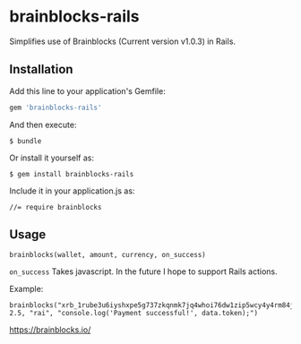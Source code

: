# brainblocks-rails

Simplifies use of Brainblocks (Current version v1.0.3) in Rails.

## Installation

Add this line to your application's Gemfile:

```ruby
gem 'brainblocks-rails'
```

And then execute:

    $ bundle

Or install it yourself as:

    $ gem install brainblocks-rails

Include it in your application.js as:

```
//= require brainblocks
```

## Usage

```
brainblocks(wallet, amount, currency, on_success)
```

`on_success` Takes javascript. In the future I hope to support Rails actions.

Example:
```
brainblocks("xrb_1rube3u6iyshxpe5g737zkqnmk7jq4whoi76dw1zip5wcy4y4rm84jw3bs79", 2.5, "rai", "console.log('Payment successful!', data.token);")
```

https://brainblocks.io/
